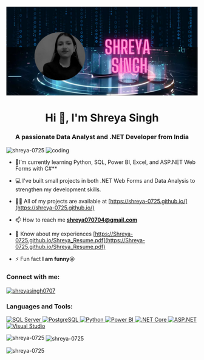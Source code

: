 ![logo](https://github.com/Shreya-0725/Shreya-0725/blob/main/MY%20BANNER.png)
<h1 align="center">Hi 👋, I'm Shreya Singh</h1>
<h3 align="center">A passionate Data Analyst and .NET Developer from India</h3>

<img align="right" alt="coding" width="400" src="https://camo.githubusercontent.com/5bf0da46c5398f75e2ec953592c02afcf69379dcdb12a0c2922654a57b51fce2/68747470733a2f2f63646e2e6472696262626c652e636f6d2f75736572732f313336343032392f73637265656e73686f74732f31363039333236382f6d656469612f36386538326137666234393034363134613930363664366235343063313462322e676966">

<p align="left"> <img src="https://komarev.com/ghpvc/?username=shreya-0725&label=Profile%20views&color=0e75b6&style=flat" alt="shreya-0725" /> </p>

- 🌱I’m currently learning Python, SQL, Power BI, Excel, and ASP.NET Web Forms with C#**
- 💻 I've built small projects in both .NET Web Forms and Data Analysis to strengthen my development skills.

- 👨‍💻 All of my projects are available at [https://shreya-0725.github.io/](https://shreya-0725.github.io/)

- 📫 How to reach me **shreya070704@gmail.com**

- 📄 Know about my experiences [https://Shreya-0725.github.io/Shreya_Resume.pdf](https://Shreya-0725.github.io/Shreya_Resume.pdf)

- ⚡ Fun fact **I am funny**😜

<h3 align="left">Connect with me:</h3>
<p align="left">
<a href="https://linkedin.com/in/shreyasingh0707" target="blank"><img align="center" src="https://raw.githubusercontent.com/rahuldkjain/github-profile-readme-generator/master/src/images/icons/Social/linked-in-alt.svg" alt="shreyasingh0707" height="30" width="40" /></a>
</p>


<h3 align="left">Languages and Tools:</h3>
<p align="left">

  <!-- SQL Server -->
  <a href="https://www.microsoft.com/en-us/sql-server" target="_blank">
    <img src="https://www.svgrepo.com/show/303229/microsoft-sql-server-logo.svg" alt="SQL Server" width="40" height="40"/>
  </a>

  <!-- PostgreSQL -->
  <a href="https://www.postgresql.org" target="_blank">
    <img src="https://cdn.jsdelivr.net/gh/devicons/devicon/icons/postgresql/postgresql-original.svg" alt="PostgreSQL" width="40" height="40"/>
  </a>

  <!-- Python -->
  <a href="https://www.python.org" target="_blank">
    <img src="https://cdn.jsdelivr.net/gh/devicons/devicon/icons/python/python-original.svg" alt="Python" width="40" height="40"/>
  </a>

  <!-- Power BI -->
  <a href="https://powerbi.microsoft.com/" target="_blank">
    <img src="https://github.com/microsoft/PowerBI-Icons/raw/main/SVG/Power-BI.svg" alt="Power BI" width="40" height="40"/>
  </a>

  <!-- .NET Core -->
  <a href="https://dotnet.microsoft.com/" target="_blank">
    <img src="https://cdn.jsdelivr.net/gh/devicons/devicon/icons/dot-net/dot-net-plain-wordmark.svg" alt=".NET Core" width="40" height="40"/>
  </a>

  <!-- ASP.NET -->
  <a href="https://dotnet.microsoft.com/apps/aspnet" target="_blank">
    <img src="https://cdn.jsdelivr.net/gh/devicons/devicon/icons/dot-net/dot-net-plain.svg" alt="ASP.NET" width="40" height="40"/>
  </a>

  <!-- Visual Studio -->
  <a href="https://visualstudio.microsoft.com/" target="_blank">
    <img src="https://cdn.jsdelivr.net/gh/devicons/devicon/icons/visualstudio/visualstudio-plain.svg" alt="Visual Studio" width="40" height="40"/>
  </a>
</p>




<p><img align="left" src="https://github-readme-stats.vercel.app/api/top-langs?username=shreya-0725&show_icons=true&locale=en&layout=compact" alt="shreya-0725" /></p>

<p>&nbsp;<img align="center" src="https://github-readme-stats.vercel.app/api?username=shreya-0725&show_icons=true&locale=en" alt="shreya-0725" /></p>

<p><img align="center" src="https://github-readme-streak-stats.herokuapp.com/?user=shreya-0725&" alt="shreya-0725" /></p>
